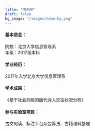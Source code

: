 ```yaml
---
title: "陈雨航"
draft: false
bg_image: "/images/home-bg.png"
---
```

#### 基本信息：
院校：北京大学信息管理系
<br>年级：2017级本科

#### 学业经历：
2017年入学北京大学信息管理系

#### 学术成果：
《基于社会网络的唐代诗人交往状况分析》

#### 参与实验室项目：
古文句读、标注平台众包算法、古籍语料整理







































































